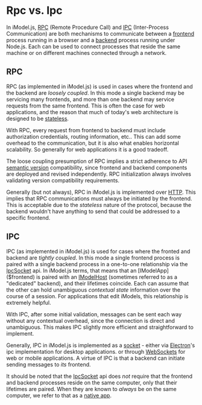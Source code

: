 # Rpc vs. Ipc

In iModel.js, [RPC](https://en.wikipedia.org/wiki/Remote_procedure_call) (Remote Procedure Call) and [IPC](https://en.wikipedia.org/wiki/Inter-process_communication) (Inter-Process Communication) are both mechanisms to communicate between a [frontend](../learning/Glossary.md#Frontend) process running in a browser and a [backend](../learning/Glossary.md#Backend) process running under Node.js. Each can be used to connect processes that reside the same machine or on different machines connected through a network.

## RPC

RPC (as implemented in iModel.js) is used in cases where the frontend and the backend are *loosely coupled*. In this mode a single backend may be servicing many frontends, and more than one backend may service requests from the same frontend. This is often the case for web applications, and the reason that much of today's web architecture is designed to be [stateless](https://en.wikipedia.org/wiki/Stateless_protocol).

With RPC, every request from frontend to backend must include authorization credentials, routing information, etc.. This can add some overhead to the communication, but it is also what enables horizontal scalability. So generally for web applications it is a good tradeoff.

The loose coupling presumption of RPC implies a strict adherence to API [semantic version](https://en.wikipedia.org/wiki/Software_versioning) compatibility, since frontend and backend components are deployed and revised independently. RPC initialization always involves validating version compatibility requirements.

Generally (but not always), RPC in iModel.js is implemented over [HTTP](https://en.wikipedia.org/wiki/Hypertext_Transfer_Protocol). This implies that RPC communications must always be initiated by the frontend. This is acceptable due to the *stateless* nature of the protocol, because the backend wouldn't have anything to send that could be addressed to a specific frontend.

## IPC

IPC (as implemented in iModel.js) is used for cases where the fronted and backend are *tightly coupled*. In this mode a single frontend process is paired with a single backend process in a one-to-one relationship via the [IpcSocket]($common) api. In iModel.js terms, that means that an [IModelApp]($frontend) is paired with an [IModelHost]($backend) (sometimes referred to as a "dedicated" backend), and their lifetimes coincide. Each can assume that the other can hold unambiguous *contextual state* information over the course of a session. For applications that edit iModels, this relationship is extremely helpful.

With IPC, after some initial validation, messages can be sent each way without any contextual overhead, since the connection is direct and unambiguous. This makes IPC slightly more efficient and straightforward to implement.

Generally, IPC in iModel.js is implemented as a [socket](https://en.wikipedia.org/wiki/Network_socket) - either via [Electron](https://www.electronjs.org/)'s ipc implementation for desktop applications. or through [WebSockets](https://developer.mozilla.org/en-US/docs/Web/API/WebSockets_API) for web or mobile applications. A virtue of IPC is that a backend can initiate sending messages to *its* frontend.

It should be noted that the [IpcSocket]($common) api does *not* require that the frontend and backend processes reside on the same computer, only that their lifetimes are paired. When they are known to *always* be on the same computer, we refer to that as a [native app](./NativeApps.md).
